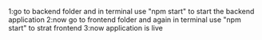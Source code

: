 1:go to backend folder and in terminal use "npm start" to start the backend application
2:now go to frontend folder and again in terminal use "npm start" to strat frontend
3:now application is live
